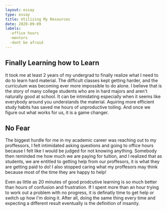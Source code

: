 ```yaml
---
layout: essay
type: essay
title: Utilizing My Resources
date: 2020-09-09
labels:
  -office hours
  -mentors
  -dont be afraid
---
```

## Finally Learning how to Learn

It took me at least 2 years of my undergrad to finally realize what I need to do to learn hard material. The difficult classes kept getting harder, and the curriculum was becoming ever more impossible to do alone. I believe that is the story of many college students who are in hard majors and aren't naturally good at school. It can be intmidating especially when it seems like everybody around you understands the material. Aquiring more efficient study habits has saved me hours of unproductive toiling. And once we figure out what works for us, it is a game changer.

## No Fear
  
  The biggest hurdle for me in my academic career was reaching out to my proffessors, I felt intimidated asking questions and going to office hours because I felt like I would be judged for not knowing anything. Somebody then reminded me how much we are paying for tuition, and I realized that as students, we are entitled to getting help from our proffesors, it is what they are getting paid to do! I also stopped caring what my proffesors may think because most of the time they are happy to help!
  

  
  Even as little as 20 minutes of good prodcutive learning is so much better than hours of confusion and frustration. If I spent more than an hour trying to work out a problem with no progress, it is definatly time to get help or switch up how I'm doing it. After all, doing the same thing every time and expecting a different result eventually is the definition of insanity.
